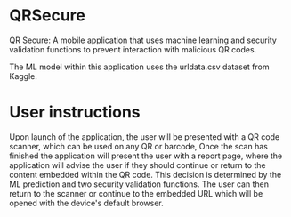 # QRSecure
QR Secure: A mobile application that uses machine learning and security validation functions to prevent interaction with malicious QR codes.

The ML model within this application uses the urldata.csv dataset from Kaggle.

# User instructions
Upon launch of the application, the user will be presented with a QR code scanner, which can be used on any QR or barcode, Once the scan has finished the application will present the user with a report page,
where the application will advise the user if they should continue or return to the content embedded within the QR code. This decision is determined by the ML prediction and two security validation functions. 
The user can then return to the scanner or continue to the embedded URL which will be opened with the device's default browser.

